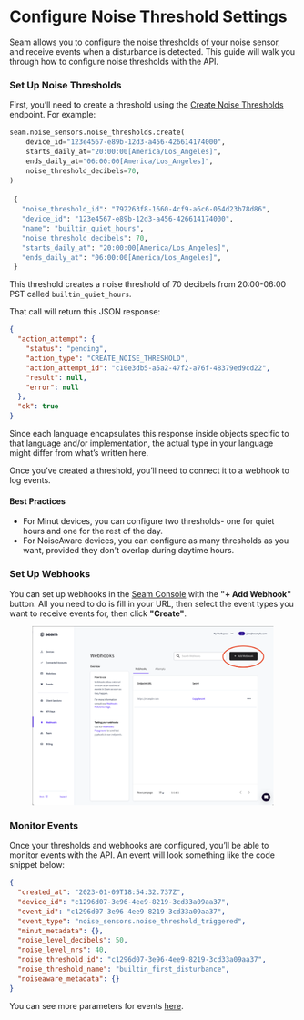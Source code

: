 # Configure Noise Threshold Settings

Seam allows you to configure the [noise thresholds](./#what-is-a-threshold) of your noise sensor, and receive events when a disturbance is detected. This guide will walk you through how to configure noise thresholds with the API.

### Set Up Noise Thresholds

First, you’ll need to create a threshold using the [Create Noise Thresholds](../../api-clients/noise-sensors/create-noise-threshold.md) endpoint. For example:

```python
seam.noise_sensors.noise_thresholds.create(
    device_id="123e4567-e89b-12d3-a456-426614174000",
    starts_daily_at="20:00:00[America/Los_Angeles]",
    ends_daily_at="06:00:00[America/Los_Angeles]",
    noise_threshold_decibels=70,
)

 {
   "noise_threshold_id": "792263f8-1660-4cf9-a6c6-054d23b78d86",
   "device_id": "123e4567-e89b-12d3-a456-426614174000",
   "name": "builtin_quiet_hours",
   "noise_threshold_decibels": 70,
   "starts_daily_at": "20:00:00[America/Los_Angeles]",
   "ends_daily_at": "06:00:00[America/Los_Angeles]",
 }
```

This threshold creates a noise threshold of 70 decibels from 20:00-06:00 PST called `builtin_quiet_hours`.

That call will return this JSON response:

```json
{
  "action_attempt": {
    "status": "pending",
    "action_type": "CREATE_NOISE_THRESHOLD",
    "action_attempt_id": "c10e3db5-a5a2-47f2-a76f-48379ed9cd22",
    "result": null,
    "error": null
  },
  "ok": true
}
```

Since each language encapsulates this response inside objects specific to that language and/or implementation, the actual type in your language might differ from what’s written here.

Once you’ve created a threshold, you’ll need to connect it to a webhook to log events.

#### Best Practices

* For Minut devices, you can configure two thresholds- one for quiet hours and one for the rest of the day.
* For NoiseAware devices, you can configure as many thresholds as you want, provided they don't overlap during daytime hours.

### Set Up Webhooks

You can set up webhooks in the [Seam Console](https://console.seam.co) with the **"+ Add Webhook"** button. All you need to do is fill in your URL, then select the event types you want to receive events for, then click **"Create"**.

<figure><img src="../../.gitbook/assets/Screen Shot 2023-08-13 at 4.39.14 PM (1).png" alt=""><figcaption></figcaption></figure>

### Monitor Events

Once your thresholds and webhooks are configured, you’ll be able to monitor events with the API. An event will look something like the code snippet below:

```json
{
  "created_at": "2023-01-09T18:54:32.737Z",
  "device_id": "c1296d07-3e96-4ee9-8219-3cd33a09aa37",
  "event_id": "c1296d07-3e96-4ee9-8219-3cd33a09aa37",
  "event_type": "noise_sensors.noise_threshold_triggered",
  "minut_metadata": {},
  "noise_level_decibels": 50,
  "noise_level_nrs": 40,
  "noise_threshold_id": "c1296d07-3e96-4ee9-8219-3cd33a09aa37",
  "noise_threshold_name": "builtin_first_disturbance",
  "noiseaware_metadata": {}
}

```

You can see more parameters for events [here](../../api-clients/events/).

